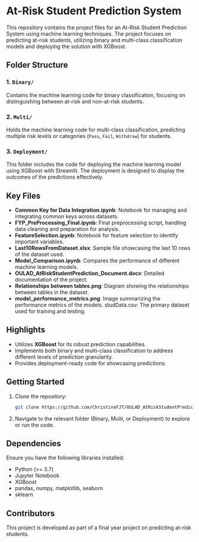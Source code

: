# At-Risk Student Prediction System
This repository contains the project files for an At-Risk Student Prediction System using machine learning techniques. The project focuses on predicting at-risk students, utilizing binary and multi-class classification models and deploying the solution with XGBoost.

## Folder Structure
### 1. `Binary/`
Contains the machine learning code for binary classification, focusing on distinguishing between at-risk and non-at-risk students.
### 2. `Multi/`
Holds the machine learning code for multi-class classification, predicting multiple risk levels or categories (`Pass`, `Fail`, `Withdraw`) for students.
### 3. `Deployment/`
This folder includes the code for deploying the machine learning model using XGBoost with Streamlit. The deployment is designed to display the outcomes of the predictions effectively.

## Key Files
- **Common Key for Data Integration.ipynb**: Notebook for managing and integrating common keys across datasets.
- **FYP_PreProcessing_Final.ipynb**: Final preprocessing script, handling data cleaning and preparation for analysis.
- **FeatureSelection.ipynb**: Notebook for feature selection to identify important variables.
- **Last10RowsFromDataset.xlsx**: Sample file showcasing the last 10 rows of the dataset used.
- **Model_Comparison.ipynb**: Compares the performance of different machine learning models.
- **OULAD_AtRiskStudentPrediction_Document.docx**: Detailed documentation of the project.
- **Relationships between tables.png**: Diagram showing the relationships between tables in the dataset.
- **model_performance_metrics.png**: Image summarizing the performance metrics of the models.
studData.csv: The primary dataset used for training and testing.

## Highlights
- Utilizes **XGBoost** for its robust prediction capabilities.
- Implements both binary and multi-class classification to address different levels of prediction granularity.
- Provides deployment-ready code for showcasing predictions.

## Getting Started
1. Clone the repository:
   ```bash
   git clone https://github.com/ChristineFJT/OULAD_AtRiskStudentPrediction_Python
2. Navigate to the relevant folder (Binary, Multi, or Deployment) to explore or run the code.

## Dependencies
Ensure you have the following libraries installed:
- Python (>= 3.7)
- Jupyter Notebook
- XGBoost
- pandas, numpy, matplotlib, seaborn
- sklearn

## Contributors
This project is developed as part of a final year project on predicting at-risk students.
